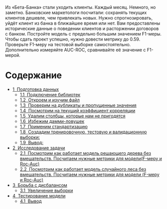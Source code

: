 Из «Бета-Банка» стали уходить клиенты. Каждый месяц. Немного, но заметно. Банковские маркетологи посчитали: сохранять текущих клиентов дешевле, чем привлекать новых.
Нужно спрогнозировать, уйдёт клиент из банка в ближайшее время или нет. Вам предоставлены исторические данные о поведении клиентов и расторжении договоров с банком.
Постройте модель с предельно большим значением F1-меры. Чтобы сдать проект успешно, нужно довести метрику до 0.59. Проверьте F1-меру на тестовой выборке самостоятельно.
Дополнительно измеряйте AUC-ROC, сравнивайте её значение с F1-мерой.


<h1>Содержание<span class="tocSkip"></span></h1>
<div class="toc"><ul class="toc-item"><li><span><a href="#Подготовка-данных" data-toc-modified-id="Подготовка-данных-1"><span class="toc-item-num">1&nbsp;&nbsp;</span>Подготовка данных</a></span><ul class="toc-item"><li><span><a href="#Подключение-библиотек" data-toc-modified-id="Подключение-библиотек-1.1"><span class="toc-item-num">1.1&nbsp;&nbsp;</span>Подключение библиотек</a></span></li><li><span><a href="#Откроем-и-изучим-файл" data-toc-modified-id="Откроем-и-изучим-файл-1.2"><span class="toc-item-num">1.2&nbsp;&nbsp;</span>Откроем и изучим файл</a></span></li><li><span><a href="#Проверим-на-дубликаты-и-пропущенные-значения" data-toc-modified-id="Проверим-на-дубликаты-и-пропущенные-значения-1.3"><span class="toc-item-num">1.3&nbsp;&nbsp;</span>Проверим на дубликаты и пропущенные значения</a></span></li><li><span><a href="#Посмотрим-на-текущий-коэффициент-корреляции" data-toc-modified-id="Посмотрим-на-текущий-коэффициент-корреляции-1.4"><span class="toc-item-num">1.4&nbsp;&nbsp;</span>Посмотрим на текущий коэффициент корреляции</a></span></li><li><span><a href="#Удалим-столбцы,-которые-нам-не-пригодятся" data-toc-modified-id="Удалим-столбцы,-которые-нам-не-пригодятся-1.5"><span class="toc-item-num">1.5&nbsp;&nbsp;</span>Удалим столбцы, которые нам не пригодятся</a></span></li><li><span><a href="#Избежим-дамми-ловушек" data-toc-modified-id="Избежим-дамми-ловушек-1.6"><span class="toc-item-num">1.6&nbsp;&nbsp;</span>Избежим дамми-ловушек</a></span></li><li><span><a href="#Применим-стандартизацию" data-toc-modified-id="Применим-стандартизацию-1.7"><span class="toc-item-num">1.7&nbsp;&nbsp;</span>Применим стандартизацию</a></span></li><li><span><a href="#Создадим-тренировочную,-тестовую-и-валидационную-выборки:" data-toc-modified-id="Создадим-тренировочную,-тестовую-и-валидационную-выборки:-1.8"><span class="toc-item-num">1.8&nbsp;&nbsp;</span>Создадим тренировочную, тестовую и валидационную выборки:</a></span></li><li><span><a href="#Вывод:" data-toc-modified-id="Вывод:-1.9"><span class="toc-item-num">1.9&nbsp;&nbsp;</span>Вывод:</a></span></li></ul></li><li><span><a href="#Исследование-задачи" data-toc-modified-id="Исследование-задачи-2"><span class="toc-item-num">2&nbsp;&nbsp;</span>Исследование задачи</a></span><ul class="toc-item"><li><span><a href="#Посмотрим-как-работает-модель-решающего-дерева-без-вмешательств.-Посчитаем-нужные-метрики-для-модели(F-меру-и-Roc-Auc)" data-toc-modified-id="Посмотрим-как-работает-модель-решающего-дерева-без-вмешательств.-Посчитаем-нужные-метрики-для-модели(F-меру-и-Roc-Auc)-2.1"><span class="toc-item-num">2.1&nbsp;&nbsp;</span>Посмотрим как работает модель решающего дерева без вмешательств. Посчитаем нужные метрики для модели(F-меру и Roc-Auc)</a></span></li><li><span><a href="#Посмотрим-как-работает-модель-случайного-леса-без-вмешательств.-Посчитаем-нужные-метрики-для-модели-(F-меру-и-Roc-Auc)" data-toc-modified-id="Посмотрим-как-работает-модель-случайного-леса-без-вмешательств.-Посчитаем-нужные-метрики-для-модели-(F-меру-и-Roc-Auc)-2.2"><span class="toc-item-num">2.2&nbsp;&nbsp;</span>Посмотрим как работает модель случайного леса без вмешательств. Посчитаем нужные метрики для модели (F-меру и Roc-Auc)</a></span></li></ul></li><li><span><a href="#Борьба-с-дисбалансом" data-toc-modified-id="Борьба-с-дисбалансом-3"><span class="toc-item-num">3&nbsp;&nbsp;</span>Борьба с дисбалансом</a></span><ul class="toc-item"><li><span><a href="#Увеличение-выборки" data-toc-modified-id="Увеличение-выборки-3.1"><span class="toc-item-num">3.1&nbsp;&nbsp;</span>Увеличение выборки</a></span></li></ul></li><li><span><a href="#Тестирование-модели" data-toc-modified-id="Тестирование-модели-4"><span class="toc-item-num">4&nbsp;&nbsp;</span>Тестирование модели</a></span><ul class="toc-item"><li><span><a href="#Вывод" data-toc-modified-id="Вывод:-4.1"><span class="toc-item-num">4.1&nbsp;&nbsp;</span>Вывод</a></span></li></ul></li></div>
